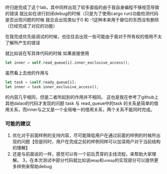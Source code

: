 终归是完成了这个lab，其中同样出现了较多面临的由于我自身编程不够规范导致的错误
就比如在进行封闭debug的时候（只是为了使用cargo run)功能检测代码是否出现问题的时候
就总会出现类似于0 和 -1这种本来用于替位的东西没有删除（已经完成了对应的功能）

在我完成优先级调试的时候，也往往会出现一些可能由于我对于所有权的借用不太了解所产生的错误

就比如说在写具体代码的时候
如果直接使用
```rust
let inner = self.read_queue[i].inner_exclusive_access();
```
虽然看上去他的作用与
```rust
let task = &self.ready_queue[i];
let inner = task.inner_exclusive_access();
```
的内容几乎相同，但是二者所起到的作用并不相同。
这也是我在参考了github上其他dalao的代码才发现的问题
task 与 read_queue中的task 的关系是简单的借用关系，而inner与之又是一个全局唯一的借用关系，两个关系不能同时完成。


### 可能的建议
1. 优化对于前面样例的支持内容，尽可能降低用户在通过前面的样例的时候所出现的问题【但是同时，用户在完成之前的样例同样可以加深用户对于当前结构的理解】
2. 还是与前面说的一样，感觉可以有一个前后贯穿的主线流程，来帮助大家理解。
3，在本次测试中部分代码就比如说`mmap`和`unmap`的实现部分可以提供更多样例来帮助debug
